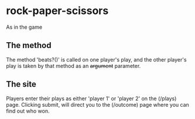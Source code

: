 # rock-paper-scissors

As in the game

## The method 

The method 'beats?()' is called on one player's play, and the other player's play is taken by that method as an ~~argument~~ parameter.

## The site

Players enter their plays as either 'player 1' or 'player 2' on the (/plays) page. Clicking submit, will direct you to the (/outcome) page where you can find out who won.

